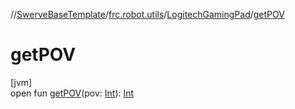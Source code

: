 //[SwerveBaseTemplate](../../../index.md)/[frc.robot.utils](../index.md)/[LogitechGamingPad](index.md)/[getPOV](get-p-o-v.md)

# getPOV

[jvm]\
open fun [getPOV](get-p-o-v.md)(pov: [Int](https://kotlinlang.org/api/latest/jvm/stdlib/kotlin/-int/index.html)): [Int](https://kotlinlang.org/api/latest/jvm/stdlib/kotlin/-int/index.html)
